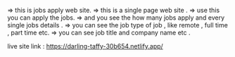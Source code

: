 => this is jobs apply web site.
=> this is a single page web site .
=> use this you can apply the jobs.
=> and you see the how many jobs apply and every single jobs details .
=> you can see the job type of job , like remote , full time , part time etc.
=> you can see job title and company name etc .

live site link : https://darling-taffy-30b654.netlify.app/